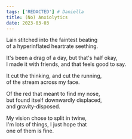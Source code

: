 ```yaml
---
tags: ['REDACTED'] # Daniella
title: (No) Anxiolytics
date: 2023-03-03
---
```


Lain stitched into the faintest beating  
of a hyperinflated heartrate seething.

It's been a drag of a day, but that's half okay,  
I made it with friends, and that feels good to say.

It cut the thinking, and cut the running,  
of the stream across my face.

Of the red that meant to find my nose,  
but found itself downwardly displaced,  
and gravity-disposed.

My vision chose to split in twine,  
I'm lots of things, I just hope that  
one of them is fine.
